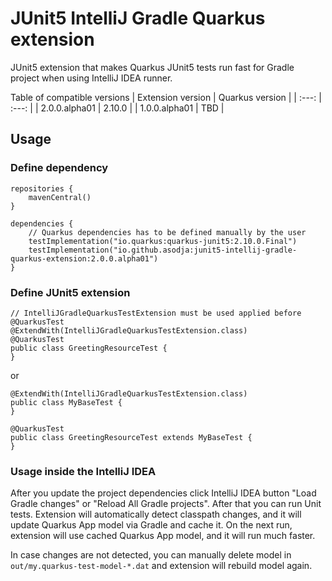 # JUnit5 IntelliJ Gradle Quarkus extension

JUnit5 extension that makes Quarkus JUnit5 tests run fast for Gradle project when using IntelliJ IDEA runner.

Table of compatible versions
| Extension version | Quarkus version |
|  :---: |  :---:  |
| 2.0.0.alpha01 | 2.10.0 |
| 1.0.0.alpha01 | TBD |


## Usage

### Define dependency
```
repositories {
    mavenCentral()
}

dependencies {
    // Quarkus dependencies has to be defined manually by the user
    testImplementation("io.quarkus:quarkus-junit5:2.10.0.Final")
    testImplementation("io.github.asodja:junit5-intellij-gradle-quarkus-extension:2.0.0.alpha01")
}
```

### Define JUnit5 extension

```
// IntelliJGradleQuarkusTestExtension must be used applied before @QuarkusTest 
@ExtendWith(IntelliJGradleQuarkusTestExtension.class)
@QuarkusTest
public class GreetingResourceTest {
}
```

or 
```
@ExtendWith(IntelliJGradleQuarkusTestExtension.class)
public class MyBaseTest {
}

@QuarkusTest
public class GreetingResourceTest extends MyBaseTest {
}
```

### Usage inside the IntelliJ IDEA
After you update the project dependencies click IntelliJ IDEA button "Load Gradle changes" or "Reload All Gradle projects". After that you can run Unit tests. Extension will automatically detect classpath changes, and it will update Quarkus App model via Gradle and cache it. On the next run, extension will use cached Quarkus App model, and it will run much faster.

In case changes are not detected, you can manually delete model in `out/my.quarkus-test-model-*.dat` and extension will rebuild model again.

